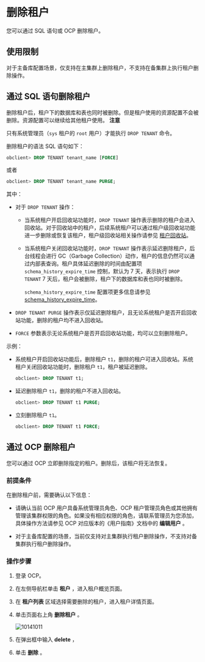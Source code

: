 删除租户 
=========================

您可以通过 SQL 语句或 OCP 删除租户。

使用限制 
-------------------------

对于主备库配置场景，仅支持在主集群上删除租户，不支持在备集群上执行租户删除操作。

通过 SQL 语句删除租户 
----------------------------------

删除租户后，租户下的数据库和表也同时被删除。但是租户使用的资源配置不会被删除。资源配置可以继续给其他租户使用。
**注意**



只有系统管理员（`sys` 租户的 `root` 用户）才能执行 `DROP TENANT` 命令。

删除租户的语法 SQL 语句如下：

```sql
obclient> DROP TENANT tenant_name [FORCE]
```



或者

```sql
obclient> DROP TENANT tenant_name PURGE; 
```



其中：

* 对于 `DROP TENANT` 操作： 

  * 当系统租户开启回收站功能时，`DROP TENANT` 操作表示删除的租户会进入回收站。对于回收站中的租户，后续系统租户可以通过租户级回收站功能进一步删除或恢复该租户，租户级回收站相关操作请参见 [租户回收站](../../../7.high-data-availability/1.flashback/3.tenant-recycle.md)。

    
  
  * 当系统租户关闭回收站功能时，`DROP TENANT` 操作表示延迟删除租户，后台线程会进行 GC（Garbage Collection）动作，租户的信息仍然可以通过内部表查询。租户具体延迟删除的时间由配置项 `schema_history_expire_time` 控制，默认为 7 天，表示执行 `DROP TENANT` 7 天后，租户会被删除，租户下的数据库和表也同时被删除。

    `schema_history_expire_time` 配置项更多信息请参见 [schema_history_expire_time](../../../../12.reference-mysql-mode/3.system-configuration-items-1/3.cluster-level-configuration-items-1/180.schema_history_expire_time-1-2-3.md)。
    
  

  

* `DROP TENANT PURGE` 操作表示仅延迟删除租户，且无论系统租户是否开启回收站功能，删除的租户均不进入回收站。

  

* `FORCE` 参数表示无论系统租户是否开启回收站功能，均可以立刻删除租户。

  




示例：

* 系统租户开启回收站功能后，删除租户 `t1`，删除的租户可进入回收站。系统租户关闭回收站功能时，删除租户 `t1`，租户被延迟删除。

  ```sql
  obclient> DROP TENANT t1;
  ```

  




<!-- -->

* 延迟删除租户 `t1`，删除的租户不进入回收站。

  ```sql
  obclient> DROP TENANT t1 PURGE;
  ```

  

* 立刻删除租户 `t1`。

  ```sql
  obclient> DROP TENANT t1 FORCE;
  ```

  




通过 OCP 删除租户 
--------------------------------

您可以通过 OCP 立即删除指定的租户。删除后，该租户将无法恢复。

### 前提条件 

在删除租户前，需要确认以下信息：

* 请确认当前 OCP 用户具备系统管理员角色、OCP 租户管理员角色或其他拥有管理该集群权限的角色。如果没有相应权限的角色，请联系管理员为您添加，具体操作方法请参见 OCP 对应版本的《用户指南》文档中的 **编辑用户** 。

  

* 对于主备库配置的场景，当前仅支持对主集群执行租户删除操作，不支持对备集群执行租户删除操作。

  




### 操作步骤 

1. 登录 OCP。

   

2. 在左侧导航栏单击 **租户** ，进入租户概览页面。

   

3. 在 **租户列表** 区域选择需要删除的租户，进入租户详情页面。

   

4. 单击页面右上角 **删除租户** 。

   ![10141011](https://help-static-aliyun-doc.aliyuncs.com/assets/img/zh-CN/1095987361/p338590.png)
   

5. 在弹出框中输入 **delete** ，

   

6. 单击 **删除** 。

   




